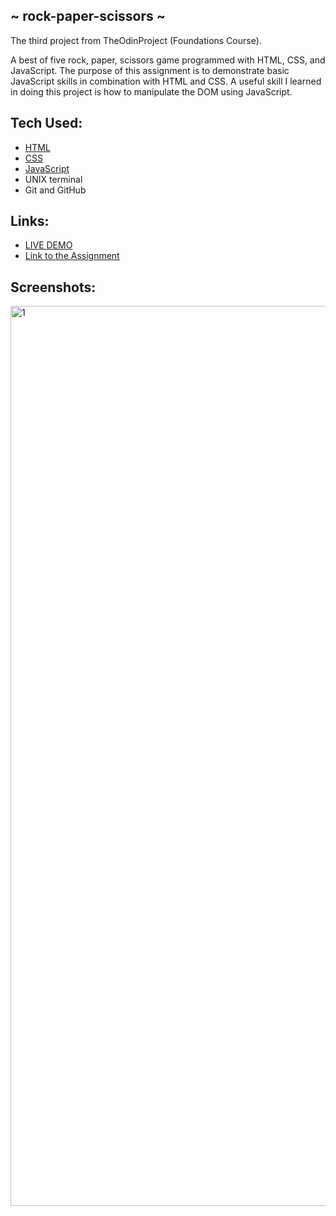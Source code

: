 ## ~ rock-paper-scissors ~
<p>The third project from TheOdinProject (Foundations Course).</p>
<p>
A best of five rock, paper, scissors game programmed with HTML, CSS, and JavaScript. The purpose of this assignment is to demonstrate basic JavaScript skills in combination with HTML and CSS. A useful skill I learned in doing this project is how to manipulate the DOM using JavaScript.
</p>

## Tech Used:
- [HTML](https://developer.mozilla.org/en-US/docs/Web/HTML)
- [CSS](https://developer.mozilla.org/en-US/docs/Web/CSS)
- [JavaScript](https://developer.mozilla.org/en-US/docs/Web/JavaScript)
- UNIX terminal
- Git and GitHub

## Links:
- [LIVE DEMO](https://brandonngithub.github.io/rock-paper-scissors/)
- [Link to the Assignment](https://www.theodinproject.com/lessons/foundations-rock-paper-scissors)

## Screenshots:
<img width="1440" alt="1" src="https://user-images.githubusercontent.com/91623674/201556939-d310531d-9219-436a-af34-458308c49fab.png">
